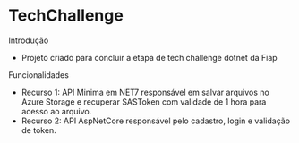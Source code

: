 # TechChallenge

Introdução
- Projeto criado para concluir a etapa de tech challenge dotnet da Fiap

Funcionalidades
- Recurso 1: API Minima em NET7 responsável em salvar arquivos no Azure Storage e recuperar SASToken com validade de 1 hora para acesso ao arquivo.
- Recurso 2: API AspNetCore responsável pelo cadastro, login e validação de token.

